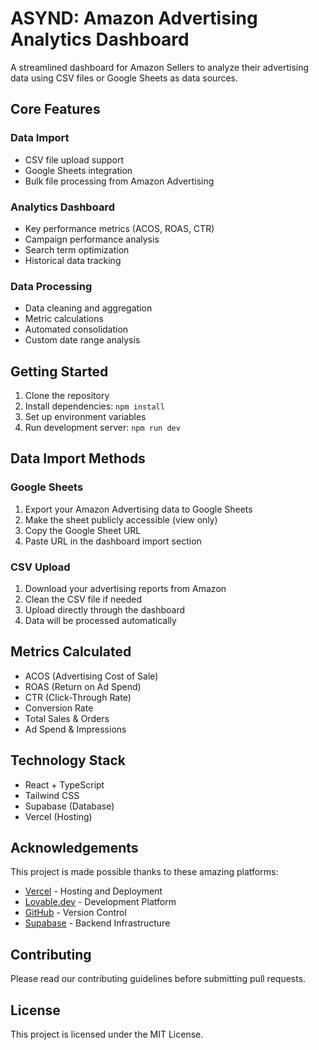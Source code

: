 
# ASYND: Amazon Advertising Analytics Dashboard

A streamlined dashboard for Amazon Sellers to analyze their advertising data using CSV files or Google Sheets as data sources.

## Core Features

### Data Import
- CSV file upload support
- Google Sheets integration
- Bulk file processing from Amazon Advertising

### Analytics Dashboard
- Key performance metrics (ACOS, ROAS, CTR)
- Campaign performance analysis
- Search term optimization
- Historical data tracking

### Data Processing
- Data cleaning and aggregation
- Metric calculations
- Automated consolidation
- Custom date range analysis

## Getting Started

1. Clone the repository
2. Install dependencies: `npm install`
3. Set up environment variables
4. Run development server: `npm run dev`

## Data Import Methods

### Google Sheets
1. Export your Amazon Advertising data to Google Sheets
2. Make the sheet publicly accessible (view only)
3. Copy the Google Sheet URL
4. Paste URL in the dashboard import section

### CSV Upload
1. Download your advertising reports from Amazon
2. Clean the CSV file if needed
3. Upload directly through the dashboard
4. Data will be processed automatically

## Metrics Calculated

- ACOS (Advertising Cost of Sale)
- ROAS (Return on Ad Spend)
- CTR (Click-Through Rate)
- Conversion Rate
- Total Sales & Orders
- Ad Spend & Impressions

## Technology Stack

- React + TypeScript
- Tailwind CSS
- Supabase (Database)
- Vercel (Hosting)

## Acknowledgements

This project is made possible thanks to these amazing platforms:

- [Vercel](https://vercel.com/) - Hosting and Deployment
- [Lovable.dev](https://lovable.dev/) - Development Platform
- [GitHub](https://github.com/) - Version Control
- [Supabase](https://supabase.com/) - Backend Infrastructure

## Contributing

Please read our contributing guidelines before submitting pull requests.

## License

This project is licensed under the MIT License.
